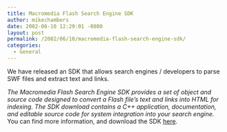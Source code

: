 ```yaml
---
title: Macromedia Flash Search Engine SDK
author: mikechambers
date: 2002-06-10 12:29:01 -0800
layout: post
permalink: /2002/06/10/macromedia-flash-search-engine-sdk/
categories:
  - General
---
```



We have released an SDK that allows search engines / developers to parse SWF files and extract text and links. <!--StartFragment -->

  
*The Macromedia Flash Search Engine SDK provides a set of object and source code designed to convert a Flash file&#8217;s text and links into HTML for indexing. The SDK download contains a C++ application, documentation, and editable source code for system integration into your search engine.*  
You can find more information, and download the SDK [here][1].

 [1]: http://www.macromedia.com/software/flash/download/search_engine/index.html